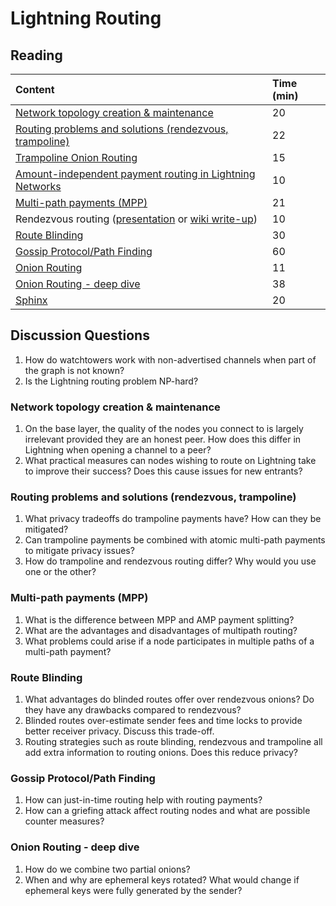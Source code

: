 # Lightning Routing

## Reading

| Content | Time \(min\) |
| :--- | :--- |
| [Network topology creation & maintenance](https://btctranscripts.com/scalingbitcoin/tel-aviv-2019/edgedevplusplus/lightning-network-topology/) | 20 |
| [Routing problems and solutions \(rendezvous, trampoline\)](https://btctranscripts.com/scalingbitcoin/tel-aviv-2019/edgedevplusplus/2019-09-09-carla-kirk-cohen-routing-problems-and-solutions/) | 22 |
| [Trampoline Onion Routing](https://github.com/lightningnetwork/lightning-rfc/blob/trampoline-routing-no-gossip/proposals/trampoline.md) | 15 |
| [Amount-independent payment routing in Lightning Networks](https://medium.com/coinmonks/amount-independent-payment-routing-in-lightning-networks-6409201ff5ed) | 10 |
| [Multi-path payments \(MPP\)](https://btctranscripts.com/chaincode-labs/chaincode-residency/2019-06-25-alex-bosworth-mpp/) | 21 |
| Rendezvous routing \([presentation](https://btctranscripts.com/chaincode-labs/chaincode-residency/2019-06-28-christian-decker-rendezvous-routing/) or [wiki write-up](https://github.com/lightningnetwork/lightning-rfc/wiki/Rendez-vous-mechanism-on-top-of-Sphinx)\) | 10 |
| [Route Blinding](https://github.com/lightningnetwork/lightning-rfc/blob/route-blinding/proposals/route-blinding.md) | 30 |
| [Gossip Protocol/Path Finding](https://youtu.be/NT_dMqB1xuA) | 60 |
| [Onion Routing](https://youtu.be/toarjBSPFqI) | 11 |
| [Onion Routing - deep dive](https://btctranscripts.com/chaincode-labs/chaincode-residency/2019-06-25-christian-decker-onion-routing-deep-dive/) | 38 |
| [Sphinx](https://github.com/t-bast/lightning-docs/blob/master/sphinx.md) | 20 |

## Discussion Questions

1. How do watchtowers work with non-advertised channels when part of the graph is not known? 
2. Is the Lightning routing problem NP-hard?

### Network topology creation & maintenance

1. On the base layer, the quality of the nodes you connect to is largely irrelevant provided they are an honest peer. How does this differ in Lightning when opening a channel to a peer?
2. What practical measures can nodes wishing to route on Lightning take to improve their success? Does this cause issues for new entrants?

### Routing problems and solutions \(rendezvous, trampoline\)

1. What privacy tradeoffs do trampoline payments have? How can they be mitigated?
2. Can trampoline payments be combined with atomic multi-path payments to mitigate privacy issues?
3. How do trampoline and rendezvous routing differ? Why would you use one or the other?

### Multi-path payments \(MPP\)

1. What is the difference between MPP and AMP payment splitting?
2. What are the advantages and disadvantages of multipath routing?
3. What problems could arise if a node participates in multiple paths of a multi-path payment?

### Route Blinding
1. What advantages do blinded routes offer over rendezvous onions? Do they have any drawbacks compared to rendezvous?
2. Blinded routes over-estimate sender fees and time locks to provide better receiver privacy. Discuss this trade-off. 
3. Routing strategies such as route blinding, rendezvous and trampoline all add extra information to routing onions. Does this reduce privacy? 

### Gossip Protocol/Path Finding

1. How can just-in-time routing help with routing payments?
2. How can a griefing attack affect routing nodes and what are possible counter measures?

### Onion Routing - deep dive

1. How do we combine two partial onions?
2. When and why are ephemeral keys rotated? What would change if ephemeral keys were fully generated by the sender?
